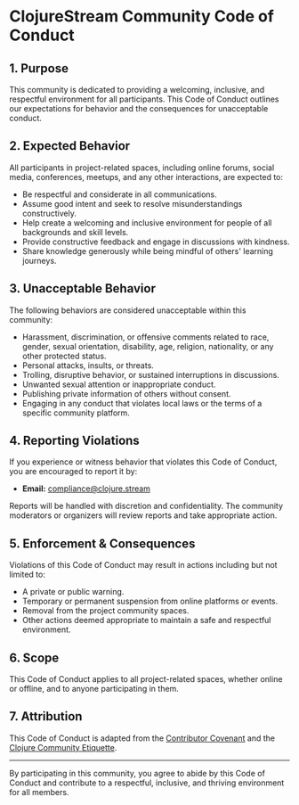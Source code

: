 # ClojureStream Community Code of Conduct

## 1. Purpose
This community is dedicated to providing a welcoming, inclusive, and respectful environment for all participants. This Code of Conduct outlines our expectations for behavior and the consequences for unacceptable conduct.

## 2. Expected Behavior
All participants in project-related spaces, including online forums, social media, conferences, meetups, and any other interactions, are expected to:

- Be respectful and considerate in all communications.
- Assume good intent and seek to resolve misunderstandings constructively.
- Help create a welcoming and inclusive environment for people of all backgrounds and skill levels.
- Provide constructive feedback and engage in discussions with kindness.
- Share knowledge generously while being mindful of others' learning journeys.

## 3. Unacceptable Behavior
The following behaviors are considered unacceptable within this community:

- Harassment, discrimination, or offensive comments related to race, gender, sexual orientation, disability, age, religion, nationality, or any other protected status.
- Personal attacks, insults, or threats.
- Trolling, disruptive behavior, or sustained interruptions in discussions.
- Unwanted sexual attention or inappropriate conduct.
- Publishing private information of others without consent.
- Engaging in any conduct that violates local laws or the terms of a specific community platform.

## 4. Reporting Violations
If you experience or witness behavior that violates this Code of Conduct, you are encouraged to report it by:

- **Email:** [compliance@clojure.stream](mailto:compliance@clojure.stream)

Reports will be handled with discretion and confidentiality. The community moderators or organizers will review reports and take appropriate action.

## 5. Enforcement & Consequences
Violations of this Code of Conduct may result in actions including but not limited to:

- A private or public warning.
- Temporary or permanent suspension from online platforms or events.
- Removal from the project community spaces.
- Other actions deemed appropriate to maintain a safe and respectful environment.

## 6. Scope
This Code of Conduct applies to all project-related spaces, whether online or offline, and to anyone participating in them.

## 7. Attribution
This Code of Conduct is adapted from the [Contributor Covenant](https://www.contributor-covenant.org/) and the [Clojure Community Etiquette](https://www.clojure.org/community/etiquette).

---

By participating in this community, you agree to abide by this Code of Conduct and contribute to a respectful, inclusive, and thriving environment for all members.

